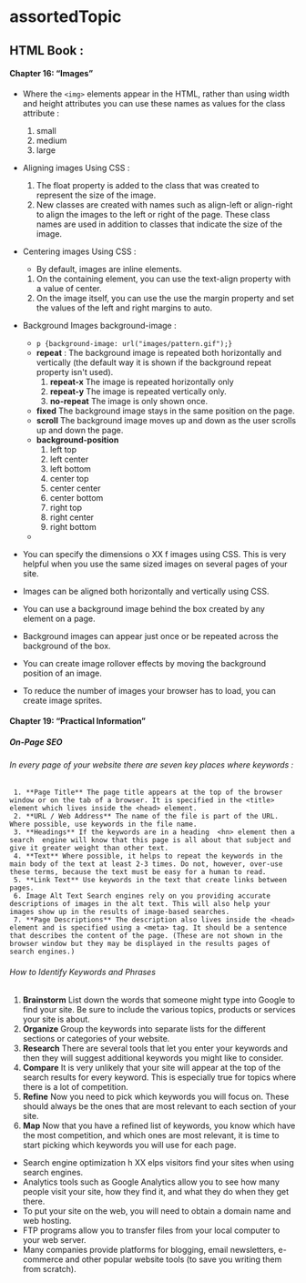 # assortedTopic
## HTML Book :
#### Chapter 16: “Images”
* Where the `<img>` elements appear in the HTML, rather than using width and height attributes you can use these names as values for the class attribute :
     1. small
     2. medium
     3. large


* Aligning images Using CSS :
     1. The float property is added to the class that was created to represent the size of the image.
     2. New classes are created with names such as align-left or align-right to align the images to the left or right of the page. These class names are used in addition to classes that indicate the size of the image.


* Centering images Using CSS :
     * By default, images are inline elements.
     1. On the containing element, you can use the text-align property with a value of center.
     2. On the image itself, you can use the use the margin property and set the values of the left and right margins to auto.

* Background Images background-image :
     * `p {background-image: url("images/pattern.gif");}`
     * **repeat** : The background image is repeated both horizontally and vertically (the default way it is shown if the background repeat property isn't used).
         1. **repeat-x** The image is repeated horizontally only
         2. **repeat-y** The image is repeated vertically only.
         3. **no-repeat** The image is only shown once.
     * **fixed** The background image stays in the same position on the page. 
     * **scroll** The background image moves up and down as the user scrolls up and down the page.
     * **background-position** 
         1. left top
         2. left center
         3. left bottom
         4. center top
         5. center center
         6. center bottom
         7. right top
         8. right center
         9. right bottom
     * 



* You can specify the dimensions o XX f images using CSS. This is very helpful when you use the same sized images on several pages of your site.
*  Images can be aligned both horizontally and vertically using CSS.
*  You can use a background image behind the box created by any element on a page.
* Background images can appear just once or be repeated across the background of the box.
* You can create image rollover effects by moving the background position of an image.
* To reduce the number of images your browser has to load, you can create image sprites.


#### Chapter 19: “Practical Information”

##### On-Page SEO
###### In every page of your website there are seven key places where keywords :
     1. **Page Title** The page title appears at the top of the browser window or on the tab of a browser. It is specified in the <title> element which lives inside the <head> element.
     2. **URL / Web Address** The name of the file is part of the URL. Where possible, use keywords in the file name.
     3. **Headings** If the keywords are in a heading  <hn> element then a search  engine will know that this page is all about that subject and give it greater weight than other text.
     4. **Text** Where possible, it helps to repeat the keywords in the main body of the text at least 2-3 times. Do not, however, over-use these terms, because the text must be easy for a human to read.
     5. **Link Text** Use keywords in the text that create links between pages.
     6. Image Alt Text Search engines rely on you providing accurate descriptions of images in the alt text. This will also help your images show up in the results of image-based searches.
     7. **Page Descriptions** The description also lives inside the <head> element and is specified using a <meta> tag. It should be a sentence that describes the content of the page. (These are not shown in the browser window but they may be displayed in the results pages of search engines.)

###### How to Identify Keywords and Phrases
1.  **Brainstorm** List down the words that someone might type into Google to find your site. Be sure to include the various topics, products or services your site is about.
2. **Organize** Group the keywords into separate lists for the different sections or categories of your website.
3. **Research** There are several tools that let you enter your keywords and then they will suggest additional keywords you might like to consider.
4. **Compare** It is very unlikely that your site will appear at the top of the search results for every
keyword. This is especially true for topics where there is a lot of competition. 
5. **Refine** Now you need to pick which keywords you will focus on. These should always be the ones that are most relevant to each section of your site.
6. **Map** Now that you have a refined list of keywords, you know which have the most competition, and
which ones are most relevant, it is time to start picking which keywords you will use for each page.

* Search engine optimization h XX elps visitors find your sites when using search engines.
* Analytics tools such as Google Analytics allow you to see how many people visit your site, how they find it, and what they do when they get there.
* To put your site on the web, you will need to obtain a domain name and web hosting.
* FTP programs allow you to transfer files from your local computer to your web server.
* Many companies provide platforms for blogging, email newsletters, e-commerce and other popular website tools (to save you writing them from scratch).
      
